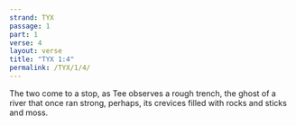 ```yaml
---
strand: TYX
passage: 1
part: 1
verse: 4
layout: verse
title: "TYX 1:4"
permalink: /TYX/1/4/
---
```

The two come to a stop, as Tee observes a rough trench, the ghost of a river that once ran strong, perhaps, its crevices filled with rocks and sticks and moss.

